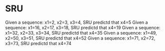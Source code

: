 # SRU
Given a sequence: x1=2, x2=3, x3=4, SRU predictd that x4=5
Given a sequence: x1=16, x2=17, x3=18, SRU predictd that x4=19
Given a sequence: x1=32, x2=33, x3=34, SRU predictd that x4=35
Given a sequence: x1=49, x2=50, x3=51, SRU predictd that x4=52
Given a sequence: x1=71, x2=72, x3=73, SRU predictd that x4=74